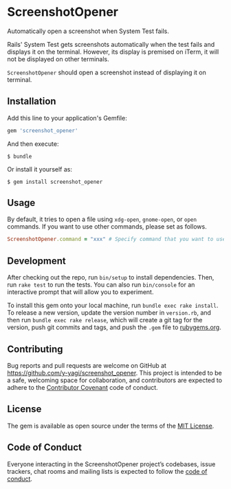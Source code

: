 # ScreenshotOpener

Automatically open a screenshot when System Test fails.

Rails' System Test gets screenshots automatically when the test fails and displays it on the terminal. However, its display is premised on iTerm, it will not be displayed on other terminals.

`ScreenshotOpener` should open a screenshot instead of displaying it on terminal.

## Installation

Add this line to your application's Gemfile:

```ruby
gem 'screenshot_opener'
```

And then execute:

    $ bundle

Or install it yourself as:

    $ gem install screenshot_opener

## Usage

By default, it tries to open a file using `xdg-open`, `gnome-open`, or `open` commands. If you want to use other commands, please set as follows.

```ruby
ScreenshotOpener.command = "xxx" # Specify command that you want to use.
```

## Development

After checking out the repo, run `bin/setup` to install dependencies. Then, run `rake test` to run the tests. You can also run `bin/console` for an interactive prompt that will allow you to experiment.

To install this gem onto your local machine, run `bundle exec rake install`. To release a new version, update the version number in `version.rb`, and then run `bundle exec rake release`, which will create a git tag for the version, push git commits and tags, and push the `.gem` file to [rubygems.org](https://rubygems.org).

## Contributing

Bug reports and pull requests are welcome on GitHub at https://github.com/y-yagi/screenshot_opener. This project is intended to be a safe, welcoming space for collaboration, and contributors are expected to adhere to the [Contributor Covenant](http://contributor-covenant.org) code of conduct.

## License

The gem is available as open source under the terms of the [MIT License](http://opensource.org/licenses/MIT).

## Code of Conduct

Everyone interacting in the ScreenshotOpener project’s codebases, issue trackers, chat rooms and mailing lists is expected to follow the [code of conduct](https://github.com/[USERNAME]/screenshot_opener/blob/master/CODE_OF_CONDUCT.md).

